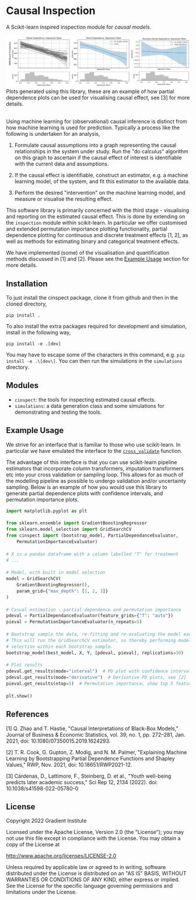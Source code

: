 Causal Inspection
=================

A Scikit-learn inspired inspection module for *causal models*.

<img src="pd_examples.png" alt="Example partial dependence plots">
Plots generated using this library, these are an example of how partial 
dependence plots can be used for visualising causal effect, see [3] for 
more details.<br><br>

Using machine learning for (observational) causal inference is distinct from
how machine learning is used for prediction. Typically a process like the
following is undertaken for an analysis,

1. Formulate causal assumptions into a graph representing the causal
   relationships in the system under study. Run the "do calculus" algorithm on
   this graph to ascertain if the causal effect of interest is identifiable
   with the current data and assumptions.

2. If the causal effect is identifiable, construct an estimator, e.g. a machine
   learning model, of the system, and fit this estimator to the available data.

3. Perform the desired "intervention" on the machine learning model, and
   measure or visualise the resulting effect.

This software library is primarily concerned with the third stage - visualising
and reporting on the estimated causal effect. This is done by extending on the
`inspection` module within scikit-learn. In particular we offer customised and
extended permutation importance plotting functionality, partial dependence
plotting for continuous and discrete treatment effects [1, 2], as well as
methods for estimating binary and categorical treatment effects.

We have implemented (some) of the visualisation and quantification methods
discussed in [1] and [2]. Please see the [Example
Usage](https://github.com/gradientinstitute/causal-inspection#example-usage)
section for more details.


Installation
------------

To just install the cinspect package, clone it from github and then in the
cloned directory,

    pip install .

To also install the extra packages required for development and simulation,
install in the following way,

    pip install -e .[dev]

You may have to escape some of the characters in this command, e.g. `pip
install -e .\[dev\]`. You can then run the simulations in the `simulations`
directory.


Modules
-------

- `cinspect`: the tools for inspecting estimated causal effects.
- `simulations`: a data generation class and some simulations for demonstrating 
  and testing the tools.


Example Usage
-------------

We strive for an interface that is familiar to those who use scikit-learn. In
particular we have emulated the interface to the
[`cross_validate`](https://scikit-learn.org/stable/modules/generated/sklearn.model_selection.cross_validate.html)
function.

The advantage of this interface is that you can use scikit-learn pipeline
estimators that incorporate column transformers, imputation transformers etc
into your cross validation or sampling loop. This allows for as much of the
modelling pipeline as possible to undergo validation and/or uncertainty
sampling. Below is an example of how you would use this library to generate
partial dependence plots with confidence intervals, and permutation importance
plots.


```python
import matplotlib.pyplot as plt

from sklearn.ensemble import GradientBoostingRegressor
from sklearn.model_selection import GridSearchCV
from cinspect import (bootstrap_model, PartialDependanceEvaluator,
    PermutationImportanceEvaluator)

# X is a pandas dataframe with a column labelled "T" for treatment
# ...

# Model, with built in model selection
model = GridSearchCV(
    GradientBoostingRegressor(),
    param_grid={"max_depth": [1, 2, 3]}
)

# Casual estimation - partial dependence and permutation importance
pdeval = PartialDependanceEvaluator(feature_grids={"T": "auto"})
pieval = PermutationImportanceEvaluator(n_repeats=5)

# Bootstrap sample the data, re-fitting and re-evaluating the model each time.
# This will run the GridSearchCV estimator, so thereby performing model
# selection within each bootstrap sample.
bootstrap_model(best_model, X, Y, [pdeval, pieval], replications=30)

# Plot results
pdeval.get_results(mode="interval")  # PD plot with confidence intervals
pdeval.get_results(mode="derivative")  # Derivative PD plots, see [2]
pieval.get_results(ntop=5)  # Permutation importance, show top 5 features

plt.show()
```


References
----------

[1] Q. Zhao and T. Hastie, "Causal Interpretations of Black-Box Models,"
Journal of Business & Economic Statistics, vol. 39, no. 1, pp. 272–281, Jan.
2021, doi: 10.1080/07350015.2019.1624293.

[2] T. R. Cook, G. Gupton, Z. Modig, and N. M. Palmer, "Explaining Machine
Learning by Bootstrapping Partial Dependence Functions and Shapley Values,"
RWP, Nov. 2021, doi: 10.18651/RWP2021-12.

[3] Cárdenas, D., Lattimore, F., Steinberg, D. et al., "Youth well-being
predicts later academic success," Sci Rep 12, 2134 (2022). doi:
10.1038/s41598-022-05780-0


License
-------

Copyright 2022 Gradient Institute

Licensed under the Apache License, Version 2.0 (the "License"); you may not use
this file except in compliance with the License. You may obtain a copy of the
License at

http://www.apache.org/licenses/LICENSE-2.0

Unless required by applicable law or agreed to in writing, software distributed
under the License is distributed on an "AS IS" BASIS, WITHOUT WARRANTIES OR
CONDITIONS OF ANY KIND, either express or implied. See the License for the
specific language governing permissions and limitations under the License.
